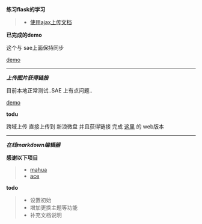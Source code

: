 **练习flask的学习**

>* [使用ajax上传文档](https://github.com/xiyoulaoyuanjia/AboutWeb/blob/master/%E4%BD%BF%E7%94%A8ajax%E4%B8%8A%E4%BC%A0%E6%96%87%E6%A1%A3.md)


**已完成的demo**

这个与 sae上面保持同步

[demo](http://xiyoulaoyuanjia.sinaapp.com/)

**************************************
***上传图片获得链接***

目前本地正常测试..SAE 上有点问题..

[demo](xiyoulaoyuanjia.sinaapp.com/getlink)


__todu__

跨域上传 直接上传到 新浪微盘 并且获得链接 完成 [这里](https://github.com/xiyoulaoyuanjia/GetVdiskLink) 的 web版本

*******************************
***在线markdown编辑器***


__感谢以下项目__

>* [mahua](http://mahua.jser.me/)
>* [ace](http://ace.ajax.org/)

__todo__

>* 设置初始
>* 增加更换主题等功能
>* 补充文档说明
